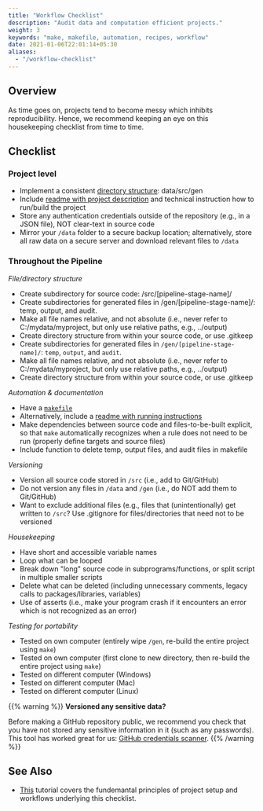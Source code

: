 ```yaml
---
title: "Workflow Checklist"
description: "Audit data and computation efficient projects."
weight: 3
keywords: "make, makefile, automation, recipes, workflow"
date: 2021-01-06T22:01:14+05:30
aliases:
  - "/workflow-checklist"
---
```


## Overview

As time goes on, projects tend to become messy which inhibits reproducibility. Hence, we recommend keeping an eye on this housekeeping checklist from time to time.

## Checklist

### Project level
* Implement a consistent [directory structure](https://tilburgsciencehub.com/tutorials/project-management/principles-of-project-setup-and-workflow-management/directories/#working-example): data/src/gen
* Include [readme with project description](https://tilburgsciencehub.com/tutorials/project-management/principles-of-project-setup-and-workflow-management/documenting-code/#main-project-documentation) and technical instruction how to run/build the project
* Store any authentication credentials outside of the repository (e.g., in a JSON file), NOT clear-text in source code
* Mirror your `/data` folder to a secure backup location; alternatively, store all raw data on a secure server and download relevant files to `/data`

### Throughout the Pipeline
*File/directory structure*  
* Create subdirectory for source code: /src/[pipeline-stage-name]/
* Create subdirectories for generated files in /gen/[pipeline-stage-name]/: temp, output, and audit.	
* Make all file names relative, and not absolute (i.e., never refer to C:/mydata/myproject, but only use relative paths, e.g., ../output)
* Create directory structure from within your source code, or use .gitkeep
* Create subdirectories for generated files in `/gen/[pipeline-stage-name]/`: `temp`, `output`, and `audit`.
* Make all file names relative, and not absolute (i.e., never refer to C:/mydata/myproject, but only use relative paths, e.g., ../output)
* Create directory structure from within your source code, or use .gitkeep


*Automation & documentation*  
* Have a [`makefile`](https://tilburgsciencehub.com/tutorials/project-management/principles-of-project-setup-and-workflow-management/automation/)
* Alternatively, include a [readme with running instructions](https://tilburgsciencehub.com/tutorials/project-management/principles-of-project-setup-and-workflow-management/documenting-code/#main-project-documentation)
* Make dependencies between source code and files-to-be-built explicit, so that `make` automatically recognizes when a rule does not need to be run (properly define targets and source files)
* Include function to delete temp, output files, and audit files in makefile

*Versioning*
* Version all source code stored in `/src` (i.e., add to Git/GitHub) 
* Do not version any files in `/data` and `/gen` (i.e., do NOT add them to Git/GitHub)
* Want to exclude additional files (e.g., files that (unintentionally) get written to `/src`? Use .gitignore for files/directories that need not to be versioned

*Housekeeping*
* Have short and accessible variable names
* Loop what can be looped
* Break down "long" source code in subprograms/functions, or split script in multiple smaller scripts
* Delete what can be deleted (including unnecessary comments, legacy calls to packages/libraries, variables)
* Use of asserts (i.e., make your program crash if it encounters an error which is not recognized as an error)

*Testing for portability*
* Tested on own computer (entirely wipe `/gen`, re-build the entire project using `make`) 
* Tested on own computer (first clone to new directory, then re-build the entire project using `make`)
* Tested on different computer (Windows) 
* Tested on different computer (Mac)
* Tested on different computer (Linux)

{{% warning %}}
**Versioned any sensitive data?**

Before making a GitHub repository public, we recommend you check that you have not stored any sensitive information in it (such as any passwords).
This tool has worked great for us: [GitHub credentials scanner](https://geekflare.com/github-credentials-scanner/).
{{% /warning %}}


## See Also

- [This](https://tilburgsciencehub.com/tutorials/project-management/principles-of-project-setup-and-workflow-management/overview/) tutorial covers the fundemantal principles of project setup and workflows underlying this checklist.